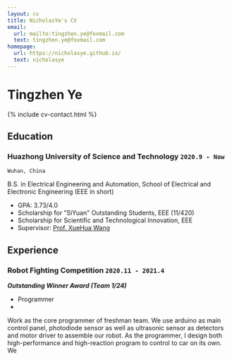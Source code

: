 ```yaml
---
layout: cv
title: NicholasYe's CV
email:
  url: mailto:tingzhen.ye@foxmail.com
  text: tingzhen.ye@foxmail.com
homepage:
  url: https://nicholasye.github.io/
  text: nicholasye
---
```


# Tingzhen Ye

<!--
include contact information from the front matter
Supported arguments:
    - homepage: url, text
    - phone
    - email
-->

{% include cv-contact.html %}

## Education

### **Huazhong University of Science and Technology** `2020.9 - Now`

```
Wuhan, China
```

B.S. in Electrical Engineering and Automation, School of Electrical and Electronic Engineering (EEE in short)
- GPA: 3.73/4.0
- Scholarship for "SiYuan" Outstanding Students, EEE (11/420)
- Scholarship for Scientific and Technological Innovation, EEE
- Supervisor: [Prof. XueHua Wang](http://faculty.hust.edu.cn/wangxuehua/zh_CN/index.htm)

## Experience

### **Robot Fighting Competition** `2020.11 - 2021.4`
_**Outstanding Winner Award (Team 1/24)**_<br>

- Programmer
- 


Work as the core programmer of freshman team. We use arduino as main control panel, photodiode sensor as well as ultrasonic sensor as detectors and motor driver to assemble our robot. As the programmer, I design both high-performance and high-reaction program to control to car on its own. We

<!-- ### Footer

Last updated: May 2013 -->
